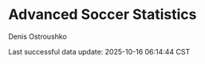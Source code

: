 # Advanced Soccer Statistics
Denis Ostroushko

<!-- gfm -->

Last successful data update: 2025-10-16 06:14:44 CST
